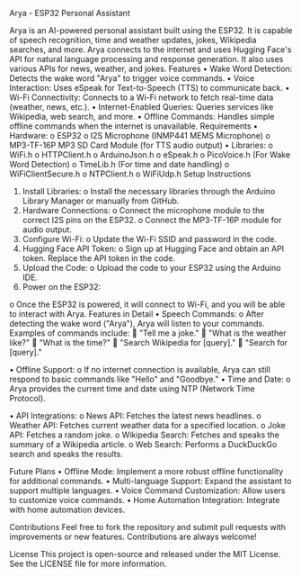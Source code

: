 Arya - ESP32 Personal Assistant

Arya is an AI-powered personal assistant built using the ESP32. It is capable of speech recognition, time and weather updates, jokes, Wikipedia searches, and more. Arya connects to the internet and uses Hugging Face's API for natural language processing and response generation. It also uses various APIs for news, weather, and jokes.
Features
•	Wake Word Detection: Detects the wake word "Arya" to trigger voice commands.
•	Voice Interaction: Uses eSpeak for Text-to-Speech (TTS) to communicate back.
•	Wi-Fi Connectivity: Connects to a Wi-Fi network to fetch real-time data (weather, news, etc.).
•	Internet-Enabled Queries: Queries services like Wikipedia, web search, and more.
•	Offline Commands: Handles simple offline commands when the internet is unavailable.
Requirements
•	Hardware:
o	ESP32
o	I2S Microphone (INMP441 MEMS Microphone)
o	MP3-TF-16P MP3 SD Card Module (for TTS audio output)
•	Libraries:
o	WiFi.h
o	HTTPClient.h
o	ArduinoJson.h
o	eSpeak.h
o	PicoVoice.h (For Wake Word Detection)
o	TimeLib.h (For time and date handling)
o	WiFiClientSecure.h
o	NTPClient.h
o	WiFiUdp.h
Setup Instructions
1.	Install Libraries:
o	Install the necessary libraries through the Arduino Library Manager or manually from GitHub.
2.	Hardware Connections:
o	Connect the microphone module to the correct I2S pins on the ESP32.
o	Connect the MP3-TF-16P module for audio output.
3.	Configure Wi-Fi:
o	Update the Wi-Fi SSID and password in the code.
4.	Hugging Face API Token:
o	Sign up at Hugging Face and obtain an API token. Replace the API token in the code.
5.	Upload the Code:
o	Upload the code to your ESP32 using the Arduino IDE.
6.	Power on the ESP32:

o	Once the ESP32 is powered, it will connect to Wi-Fi, and you will be able to interact with Arya.
Features in Detail
•	Speech Commands:
o	After detecting the wake word ("Arya"), Arya will listen to your commands. Examples of commands include:
	"Tell me a joke."
	"What is the weather like?"
	"What is the time?"
	"Search Wikipedia for [query]."
	"Search for [query]."


•	Offline Support:
o	If no internet connection is available, Arya can still respond to basic commands like "Hello" and "Goodbye."
•	Time and Date:
o	Arya provides the current time and date using NTP (Network Time Protocol).


•	API Integrations:
o	News API: Fetches the latest news headlines.
o	Weather API: Fetches current weather data for a specified location.
o	Joke API: Fetches a random joke.
o	Wikipedia Search: Fetches and speaks the summary of a Wikipedia article.
o	Web Search: Performs a DuckDuckGo search and speaks the results.


Future Plans
•	Offline Mode: Implement a more robust offline functionality for additional commands.
•	Multi-language Support: Expand the assistant to support multiple languages.
•	Voice Command Customization: Allow users to customize voice commands.
•	Home Automation Integration: Integrate with home automation devices.


Contributions
Feel free to fork the repository and submit pull requests with improvements or new features. Contributions are always welcome!


License
This project is open-source and released under the MIT License. See the LICENSE file for more information.


